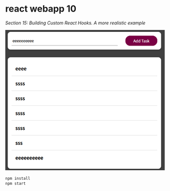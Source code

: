 # react webapp 10
*Section 15: Building Custom React Hooks. A more realistic example*

![webapp](assets/app-2021-05-10-152911.png)

```
npm install
npm start
```